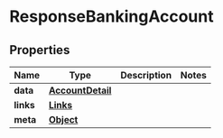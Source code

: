 
# ResponseBankingAccount

## Properties
Name | Type | Description | Notes
------------ | ------------- | ------------- | -------------
**data** | [**AccountDetail**](AccountDetail.md) |  | 
**links** | [**Links**](Links.md) |  | 
**meta** | [**Object**](.md) |  | 



